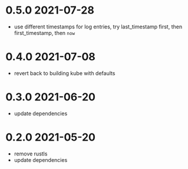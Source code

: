 # 0.5.0 2021-07-28

* use different timestamps for log entries, try last_timestamp first, then first_timestamp, then `now`

# 0.4.0 2021-07-08

* revert back to building kube with defaults

# 0.3.0 2021-06-20

* update dependencies

# 0.2.0 2021-05-20

* remove rustls
* update dependencies
